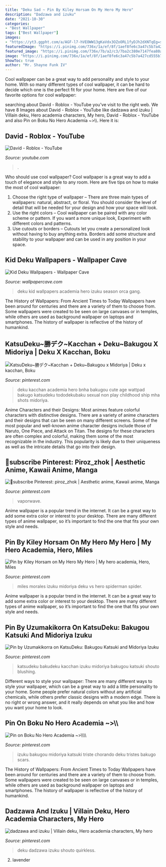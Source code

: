 ```yaml
---
title: "Deku Sad ~ Pin By Kiley Horsam On My Hero My Hero"
description: "Dadzawa and izuku"
date: "2021-10-30"
categories:
- "Best Wallpaper"
tags: ["Best Wallpaper"]
images:
- "https://yt3.ggpht.com/a/AGF-l7-hVEOWW13gKaVdx3OZoORL1fyDJh2dXNTqEg=s900-c-k-c0xffffffff-no-rj-mo"
featuredImage: "https://i.pinimg.com/736x/1a/ef/8f/1aef8fe6c3a47c5b7a427cd555b75319--kacchan-x-deku-hard-bakugou-x-midoriya.jpg"
featured_image: "https://i.pinimg.com/736x/7b/a2/c3/7ba2c380e7147fea80aa121feba46779.jpg"
image: "https://i.pinimg.com/736x/1a/ef/8f/1aef8fe6c3a47c5b7a427cd555b75319--kacchan-x-deku-hard-bakugou-x-midoriya.jpg"
ShowToc: true
author: "Mr. Shayne Funk IV"
---
```



Cool wallpaper can be a great way to add personality and style to your home. With so many different types of cool wallpaper, it can be hard to decide which one is the perfect fit for your home. Here are five of our favorite options for cool wallpaper: 

	

		
searching about David - Roblox - YouTube you've visit to the right web. We have 8 Images about David - Roblox - YouTube like dadzawa and izuku | Villain deku, Hero academia characters, My hero, David - Roblox - YouTube and also Pin on Boku No Hero Academia ~&gt;\\\\. Here it is:
		
    
## David - Roblox - YouTube

<img loading=lazy src="https://yt3.ggpht.com/a/AGF-l7-hVEOWW13gKaVdx3OZoORL1fyDJh2dXNTqEg=s900-c-k-c0xffffffff-no-rj-mo" onerror="this.onerror=null;this.src='https://tse1.mm.bing.net/th?id=OIP.qShknmw3DDuwajGxyDekXgHaHa&amp;pid=15.1';" alt="David - Roblox - YouTube">

_Source: youtube.com_

>. 

	

Who should use cool wallpaper?
Cool wallpaper is a great way to add a touch of elegance and style to any room. Here are five tips on how to make the most of cool wallpaper: 
1) Choose the right type of wallpaper – There are three main types of wallpapers: natural, abstract, or floral. You should consider the level of detail that will be needed for your design and how your space will look. 
2) Use the right colors – Cool wallpaper can be paired with any color scheme or pattern. If you want a more unique look, Experiment with different colors and patterns. 
3) Use cutouts or borders – Cutouts let you create a personalized look without having to buy anything extra. Borders add some structure and stability to your wallpaper and can be used in any position in your space.

    
## Kid Deku Wallpapers - Wallpaper Cave

<img loading=lazy src="https://wallpapercave.com/wp/wp4341227.jpg" onerror="this.onerror=null;this.src='https://tse3.mm.bing.net/th?id=OIP.I5QAGCtppeyKSLDGPV7hVAHaFj&amp;pid=15.1';" alt="Kid Deku Wallpapers - Wallpaper Cave">

_Source: wallpapercave.com_

>deku kid wallpapers academia hero izuku season orca gang. 

	

The History of Wallpapers: From Ancient Times to Today
Wallpapers have been around for centuries and there are a variety of them to choose from. Some wallpapers were created to be seen on large canvases or in temples, while others are used as background wallpaper on laptops and smartphones. The history of wallpaper is reflective of the history of humankind.

    
## KatsuDeku~勝デク~Kacchan + Deku~Bakugou X Midoriya | Deku X Kacchan, Boku

<img loading=lazy src="https://i.pinimg.com/736x/1a/ef/8f/1aef8fe6c3a47c5b7a427cd555b75319--kacchan-x-deku-hard-bakugou-x-midoriya.jpg" onerror="this.onerror=null;this.src='https://tse2.mm.bing.net/th?id=OIP.yXICcEhOQucAIuwhGVeVoQAAAA&amp;pid=15.1';" alt="KatsuDeku~勝デク~Kacchan + Deku~Bakugou x Midoriya | Deku x kacchan, Boku">

_Source: pinterest.com_

>deku kacchan academia hero bnha bakugou cute age wattpad bakugo katsudeku tododekubaku sexual non play childhood ship mha shots midoriya. 

	

Anime Characters and their Designs: Most animes feature colorful characters with distinctive designs.
There are a variety of anime characters and their designs that can be seen on many different screens. Some of the most popular and well-known anime character designs include those of Naruto, One Piece, and Attack on Titan. The designs for these characters are often complex and colorful, making them some of the most recognizable in the industry. This popularity is likely due to their uniqueness as well as the intricate details that go into their design.

    
## 🖤subscribe Pinterest: Piroz_zhok | Aesthetic Anime, Kawaii Anime, Manga

<img loading=lazy src="https://i.pinimg.com/736x/44/b0/0c/44b00ccecff4f6d23223c6a2239a24ee.jpg" onerror="this.onerror=null;this.src='https://tse3.mm.bing.net/th?id=OIP.81IA3Ucyheaa4sL_-qdhKAHaHa&amp;pid=15.1';" alt="🖤subscribe Pinterest: piroz_zhok | Aesthetic anime, Kawaii anime, Manga">

_Source: pinterest.com_

>vaporwave. 

	

Anime wallpaper is a popular trend in the internet. It can be a great way to add some extra color or interest to your desktop. There are many different types of anime wallpaper, so it’s important to find the one that fits your own style and needs.

    
## Pin By Kiley Horsam On My Hero My Hero | My Hero Academia, Hero, Miles

<img loading=lazy src="https://i.pinimg.com/736x/7b/a2/c3/7ba2c380e7147fea80aa121feba46779.jpg" onerror="this.onerror=null;this.src='https://tse4.mm.bing.net/th?id=OIP.C2imkmToa77eQUh8nLa4AAHaHa&amp;pid=15.1';" alt="Pin by Kiley Horsam on My Hero My Hero | My hero academia, Hero, Miles">

_Source: pinterest.com_

>miles morales izuku midoriya deku vs hero spiderman spider. 

	

Anime wallpaper is a popular trend in the internet. It can be a great way to add some extra color or interest to your desktop. There are many different types of anime wallpaper, so it’s important to find the one that fits your own style and needs.

    
## Pin By Uzumakikorra On KatsuDeku: Bakugou Katsuki And Midoriya Izuku

<img loading=lazy src="https://i.pinimg.com/736x/c5/20/3c/c5203cedef93040ea3317736895e72ba.jpg" onerror="this.onerror=null;this.src='https://tse3.mm.bing.net/th?id=OIP.6yr-E5p7ZJDQUaoCJRacZAHaHa&amp;pid=15.1';" alt="Pin by Uzumakikorra on KatsuDeku: Bakugou Katsuki and Midoriya Izuku">

_Source: pinterest.com_

>katsudeku bakudeku kacchan izuku midoriya bakugou katsuki shouto blushing. 

	

Different ways to style your wallpaper:
There are many different ways to style your wallpaper, which can be a great way to add a little personality to your home. Some people prefer natural colors without any artificial chemicals, while others prefer classic designs with a modern edge. There is no right or wrong answer, and it really depends on what you like and how you want your home to look.

    
## Pin On Boku No Hero Academia ~&gt;\\\\

<img loading=lazy src="https://i.pinimg.com/736x/ac/fd/6f/acfd6fc86177340d0d0014288cd08f40.jpg" onerror="this.onerror=null;this.src='https://tse2.mm.bing.net/th?id=OIP.O3JbA7wgjcA4GQuCb9VPjQHaK4&amp;pid=15.1';" alt="Pin on Boku No Hero Academia ~&gt;\\\\">

_Source: pinterest.com_

>izuku bakugou midoriya katsuki triste chorando deku tristes bakugo scars. 

	

The History of Wallpapers: From Ancient Times to Today
Wallpapers have been around for centuries and there are a variety of them to choose from. Some wallpapers were created to be seen on large canvases or in temples, while others are used as background wallpaper on laptops and smartphones. The history of wallpaper is reflective of the history of humankind.

    
## Dadzawa And Izuku | Villain Deku, Hero Academia Characters, My Hero

<img loading=lazy src="https://i.pinimg.com/736x/3a/c2/af/3ac2afca2e5c3743b8f731ec3fdac8a8.jpg" onerror="this.onerror=null;this.src='https://tse1.mm.bing.net/th?id=OIP.OcRwTev8O9P13I7rBxbYuAHaL5&amp;pid=15.1';" alt="dadzawa and izuku | Villain deku, Hero academia characters, My hero">

_Source: pinterest.com_

>deku dadzawa izuku shouto quirkless. 

	

2. lavender 

